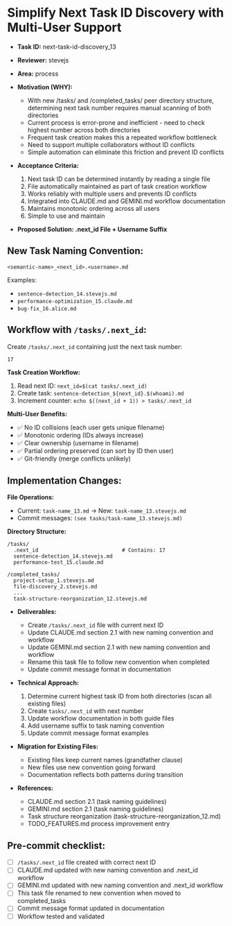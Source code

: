 # Simplify Next Task ID Discovery with Multi-User Support

* **Task ID:** next-task-id-discovery_13
* **Reviewer:** stevejs
* **Area:** process
* **Motivation (WHY):**
  - With new /tasks/ and /completed_tasks/ peer directory structure, determining next task number requires manual scanning of both directories
  - Current process is error-prone and inefficient - need to check highest number across both directories
  - Frequent task creation makes this a repeated workflow bottleneck
  - Need to support multiple collaborators without ID conflicts
  - Simple automation can eliminate this friction and prevent ID conflicts

* **Acceptance Criteria:**
  1. Next task ID can be determined instantly by reading a single file
  2. File automatically maintained as part of task creation workflow
  3. Works reliably with multiple users and prevents ID conflicts
  4. Integrated into CLAUDE.md and GEMINI.md workflow documentation
  5. Maintains monotonic ordering across all users
  6. Simple to use and maintain

* **Proposed Solution: .next_id File + Username Suffix**

## New Task Naming Convention:
`<semantic-name>_<next_id>.<username>.md`

Examples:
- `sentence-detection_14.stevejs.md`
- `performance-optimization_15.claude.md` 
- `bug-fix_16.alice.md`

## Workflow with `/tasks/.next_id`:
Create `/tasks/.next_id` containing just the next task number:
```
17
```

**Task Creation Workflow:**
1. Read next ID: `next_id=$(cat tasks/.next_id)`
2. Create task: `sentence-detection_${next_id}.$(whoami).md`
3. Increment counter: `echo $((next_id + 1)) > tasks/.next_id`

**Multi-User Benefits:**
- ✅ No ID collisions (each user gets unique filename)
- ✅ Monotonic ordering (IDs always increase)
- ✅ Clear ownership (username in filename)
- ✅ Partial ordering preserved (can sort by ID then user)
- ✅ Git-friendly (merge conflicts unlikely)

## Implementation Changes:

**File Operations:**
- Current: `task-name_13.md` → New: `task-name_13.stevejs.md`
- Commit messages: `(see tasks/task-name_13.stevejs.md)`

**Directory Structure:**
```
/tasks/
  .next_id                           # Contains: 17
  sentence-detection_14.stevejs.md
  performance-test_15.claude.md
  
/completed_tasks/  
  project-setup_1.stevejs.md
  file-discovery_2.stevejs.md
  ...
  task-structure-reorganization_12.stevejs.md
```

* **Deliverables:**
  - Create `/tasks/.next_id` file with current next ID
  - Update CLAUDE.md section 2.1 with new naming convention and workflow
  - Update GEMINI.md section 2.1 with new naming convention and workflow
  - Rename this task file to follow new convention when completed
  - Update commit message format in documentation

* **Technical Approach:**
  1. Determine current highest task ID from both directories (scan all existing files)
  2. Create `tasks/.next_id` with next number
  3. Update workflow documentation in both guide files
  4. Add username suffix to task naming convention
  5. Update commit message format examples

* **Migration for Existing Files:**
  - Existing files keep current names (grandfather clause)
  - New files use new convention going forward
  - Documentation reflects both patterns during transition

* **References:**
  - CLAUDE.md section 2.1 (task naming guidelines)
  - GEMINI.md section 2.1 (task naming guidelines)
  - Task structure reorganization (task-structure-reorganization_12.md)
  - TODO_FEATURES.md process improvement entry

## Pre-commit checklist:
- [ ] `/tasks/.next_id` file created with correct next ID
- [ ] CLAUDE.md updated with new naming convention and .next_id workflow
- [ ] GEMINI.md updated with new naming convention and .next_id workflow
- [ ] This task file renamed to new convention when moved to completed_tasks
- [ ] Commit message format updated in documentation
- [ ] Workflow tested and validated